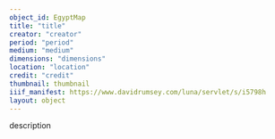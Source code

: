 ```yaml
---
object_id: EgyptMap
title: "title"
creator: "creator"
period: "period"
medium: "medium"
dimensions: "dimensions"
location: "location"
credit: "credit"
thumbnail: thumbnail
iiif_manifest: https://www.davidrumsey.com/luna/servlet/s/i5798h
layout: object
---
```


description
